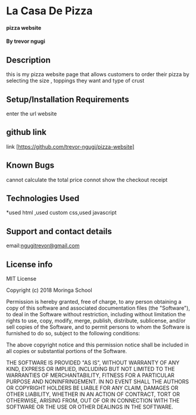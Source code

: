 # La Casa De Pizza
#### pizza website
#### By trevor ngugi
## Description
this is my pizza website page that allows customers to order their pizza by selecting the size , toppings they want and type of crust 

## Setup/Installation Requirements
enter the url website
## github link
link [https://github.com/trevor-ngugi/pizza-website]

## Known Bugs
cannot calculate the total price 
connot show the checkout receipt
## Technologies Used
*used html ,used custom css,used javascript
## Support and contact details
email:ngugitrevor@gmail.com


## License info
MIT License

Copyright (c) 2018 Moringa School

Permission is hereby granted, free of charge, to any person obtaining a copy
of this software and associated documentation files (the "Software"), to deal
in the Software without restriction, including without limitation the rights
to use, copy, modify, merge, publish, distribute, sublicense, and/or sell
copies of the Software, and to permit persons to whom the Software is
furnished to do so, subject to the following conditions:

The above copyright notice and this permission notice shall be included in all
copies or substantial portions of the Software.

THE SOFTWARE IS PROVIDED "AS IS", WITHOUT WARRANTY OF ANY KIND, EXPRESS OR
IMPLIED, INCLUDING BUT NOT LIMITED TO THE WARRANTIES OF MERCHANTABILITY,
FITNESS FOR A PARTICULAR PURPOSE AND NONINFRINGEMENT. IN NO EVENT SHALL THE
AUTHORS OR COPYRIGHT HOLDERS BE LIABLE FOR ANY CLAIM, DAMAGES OR OTHER
LIABILITY, WHETHER IN AN ACTION OF CONTRACT, TORT OR OTHERWISE, ARISING FROM,
OUT OF OR IN CONNECTION WITH THE SOFTWARE OR THE USE OR OTHER DEALINGS IN THE
SOFTWARE.
